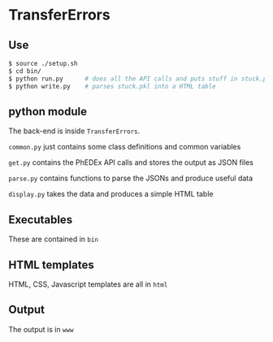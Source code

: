 # TransferErrors

## Use

```bash
$ source ./setup.sh
$ cd bin/
$ python run.py      # does all the API calls and puts stuff in stuck.pkl
$ python write.py    # parses stuck.pkl into a HTML table
```

## python module

The back-end is inside `TransferErrors`. 

`common.py` just contains some class definitions and common variables

`get.py` contains the PhEDEx API calls and stores the output as JSON files

`parse.py` contains functions to parse the JSONs and produce useful data

`display.py` takes the data and produces a simple HTML table

## Executables

These are contained in `bin`

## HTML templates

HTML, CSS, Javascript templates are all in `html`

## Output

The output is in `www`